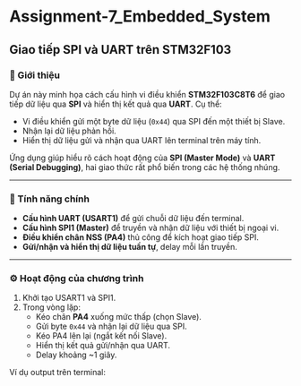 # Assignment-7_Embedded_System  
## Giao tiếp SPI và UART trên STM32F103

### 🧾 Giới thiệu

Dự án này minh họa cách cấu hình vi điều khiển **STM32F103C8T6** để giao tiếp dữ liệu qua **SPI** và hiển thị kết quả qua **UART**. Cụ thể:

- Vi điều khiển gửi một byte dữ liệu (`0x44`) qua SPI đến một thiết bị Slave.
- Nhận lại dữ liệu phản hồi.
- Hiển thị dữ liệu gửi và nhận qua UART lên terminal trên máy tính.

Ứng dụng giúp hiểu rõ cách hoạt động của **SPI (Master Mode)** và **UART (Serial Debugging)**, hai giao thức rất phổ biến trong các hệ thống nhúng.

---

### 🎯 Tính năng chính

- **Cấu hình UART (USART1)** để gửi chuỗi dữ liệu đến terminal.
- **Cấu hình SPI1 (Master)** để truyền và nhận dữ liệu với thiết bị ngoại vi.
- **Điều khiển chân NSS (PA4)** thủ công để kích hoạt giao tiếp SPI.
- **Gửi/nhận và hiển thị dữ liệu tuần tự**, delay mỗi lần truyền.

---

### ⚙️ Hoạt động của chương trình

1. Khởi tạo USART1 và SPI1.
2. Trong vòng lặp:
   - Kéo chân **PA4** xuống mức thấp (chọn Slave).
   - Gửi byte `0x44` và nhận lại dữ liệu qua SPI.
   - Kéo PA4 lên lại (ngắt kết nối Slave).
   - Hiển thị kết quả gửi/nhận qua UART.
   - Delay khoảng ~1 giây.

Ví dụ output trên terminal:

